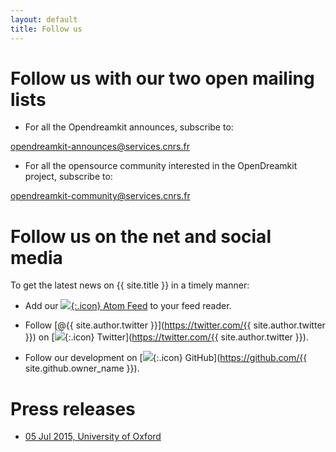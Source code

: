 ```yaml
---
layout: default
title: Follow us
---
```

# Follow us with our two open mailing lists

* For all the Opendreamkit announces, subscribe to:
 
opendreamkit-announces@services.cnrs.fr

* For all the opensource community interested in the OpenDreamkit project, subscribe to:
 
opendreamkit-community@services.cnrs.fr


# Follow us on the net and social media

To get the latest news on {{ site.title }} in a timely manner:

* Add our [![](../public/feed.png){:.icon} Atom Feed](../atom.xml) to your feed reader.

* Follow [@{{ site.author.twitter }}](https://twitter.com/{{ site.author.twitter }}) on [![](../public/twitter.png){:.icon}
Twitter](https://twitter.com/{{ site.author.twitter }}).

* Follow our development on [![](../public/github.png){:.icon} GitHub](https://github.com/{{ site.github.owner_name }}).

# Press releases

* [05 Jul 2015, University of Oxford](http://www.cs.ox.ac.uk/news/954-full.html)
